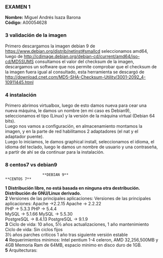 ### EXAMEN 1  
**Nombre:** Miguel Andrés Isaza Barona  
**Código:** A00054628  
### 3 validación de la imagen  
Primero descargamos la imagen debian 9 de https://www.debian.org/distrib/netinst#smallcd seleccionamos amd64, luego de
http://cdimage.debian.org/debian-cd/current/amd64/iso-cd/MD5SUMS consultamos el valor del checksum de la imagen, descargamos un software 
que nos permite comprobar que el checksum de la imagen fuera igual al consultado, esta herramienta se descargó de
http://download.cnet.com/MD5-SHA-Checksum-Utility/3001-2092_4-10911445.html  

### 4 instalación  
Primero abrimos virtualbox, luego de esto damos nueva para cear una nueva máquina, le damos un nombre (en mi caso es Debian9),
seleccionamos el tipo (Linux) y la versión de la máquina virtual (Debian 64 bits).  
Luego nos vamos a configuración, en almacenamiento montamos la imagen, y en la parte de red habilitamos 2 adaptadores (el nat
y el adaptador puente).  
Luego lo iniciamos, le damos graphical install, seleccionamos el idioma, el idioma del teclado, luego le damos un nombre de usuario
y una contraseña, a partír de ahí se da continuar para la instalación.  

### 8 centos7 vs debian9
                     **DEBIAN 9**                                                                                **CENTOS 7**  
**1** **Distribución libre, no está basada en ninguna otra destribución.                          Distribución de GNU/Linux derivado.**  
**2** Versiones de las principales aplicaciones:                                         Versiones de las principales aplicaciones: 
      Apache ->2.2.15                                                                                     Apache -> 2.2.22  
      PHP -> 5.3.3                                                                                        PHP -> 5.4.4  
      MySQL -> 5.1.66                                                                                     MySQL -> 5.5.30  
      PostgreSQL -> 8.4.13                                                                                PostgreSQL -> 9.1.9  
**3** Ciclo de vida: 10 años, 5½ años actualizaciones, 1 año mantenimiento                       Ciclo de vida: 	Sin ciclos fijos  
      3½ años parches críticos                                                                 1 año tras siguiente versión estable  
**4** Requerimientos minimos: Intel pentium 1-4 celeron, AMD 32,256,500MB y 4GB               Memoria Ram de 64MB, espacio minimo en disco                                                                                               duro de 1GB.  
**5** Arquitecturas: 
